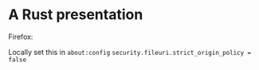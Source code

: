 # A Rust presentation

Firefox:

Locally set this in `about:config`
`security.fileuri.strict_origin_policy = false`
